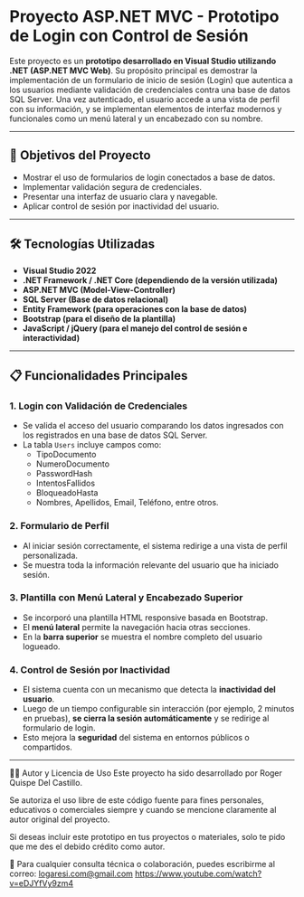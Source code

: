 # Proyecto ASP.NET MVC - Prototipo de Login con Control de Sesión

Este proyecto es un **prototipo desarrollado en Visual Studio utilizando .NET (ASP.NET MVC Web)**. Su propósito principal es demostrar la implementación de un formulario de inicio de sesión (Login) que autentica a los usuarios mediante validación de credenciales contra una base de datos SQL Server. Una vez autenticado, el usuario accede a una vista de perfil con su información, y se implementan elementos de interfaz modernos y funcionales como un menú lateral y un encabezado con su nombre.

---

## 🎯 Objetivos del Proyecto

- Mostrar el uso de formularios de login conectados a base de datos.
- Implementar validación segura de credenciales.
- Presentar una interfaz de usuario clara y navegable.
- Aplicar control de sesión por inactividad del usuario.

---

## 🛠️ Tecnologías Utilizadas

- **Visual Studio 2022**
- **.NET Framework / .NET Core (dependiendo de la versión utilizada)**
- **ASP.NET MVC (Model-View-Controller)**
- **SQL Server (Base de datos relacional)**
- **Entity Framework (para operaciones con la base de datos)**
- **Bootstrap (para el diseño de la plantilla)**
- **JavaScript / jQuery (para el manejo del control de sesión e interactividad)**

---

## 📋 Funcionalidades Principales

### 1. **Login con Validación de Credenciales**
- Se valida el acceso del usuario comparando los datos ingresados con los registrados en una base de datos SQL Server.
- La tabla `Users` incluye campos como:
  - TipoDocumento
  - NumeroDocumento
  - PasswordHash
  - IntentosFallidos
  - BloqueadoHasta
  - Nombres, Apellidos, Email, Teléfono, entre otros.

### 2. **Formulario de Perfil**
- Al iniciar sesión correctamente, el sistema redirige a una vista de perfil personalizada.
- Se muestra toda la información relevante del usuario que ha iniciado sesión.

### 3. **Plantilla con Menú Lateral y Encabezado Superior**
- Se incorporó una plantilla HTML responsive basada en Bootstrap.
- El **menú lateral** permite la navegación hacia otras secciones.
- En la **barra superior** se muestra el nombre completo del usuario logueado.

### 4. **Control de Sesión por Inactividad**
- El sistema cuenta con un mecanismo que detecta la **inactividad del usuario**.
- Luego de un tiempo configurable sin interacción (por ejemplo, 2 minutos en pruebas), **se cierra la sesión automáticamente** y se redirige al formulario de login.
- Esto mejora la **seguridad** del sistema en entornos públicos o compartidos.

---

👨‍💻 Autor y Licencia de Uso
Este proyecto ha sido desarrollado por Roger Quispe Del Castillo.

Se autoriza el uso libre de este código fuente para fines personales, educativos o comerciales siempre y cuando se mencione claramente al autor original del proyecto.

Si deseas incluir este prototipo en tus proyectos o materiales, solo te pido que me des el debido crédito como autor.

📧 Para cualquier consulta técnica o colaboración, puedes escribirme al correo:
logaresi.com@gmail.com
https://www.youtube.com/watch?v=eDJYfVy9zm4
